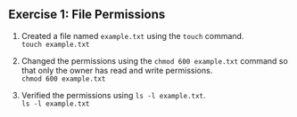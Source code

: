 ## Exercise 1: File Permissions

1. Created a file named `example.txt` using the `touch` command.<br>
`touch example.txt`<br>

2. Changed the permissions using the `chmod 600 example.txt` command so that only the owner has read and write permissions.<br>
`chmod 600 example.txt`<br>

3. Verified the permissions using `ls -l example.txt`.<br>
`ls -l example.txt`




